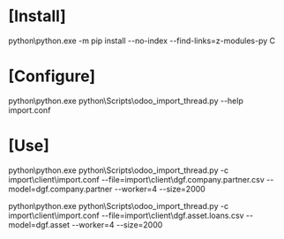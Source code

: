 # [Install]
python\python.exe -m pip install --no-index --find-links=z-modules-py C

# [Configure]
python\python.exe python\Scripts\odoo_import_thread.py --help
import.conf

# [Use]
python\python.exe python\Scripts\odoo_import_thread.py -c import\client\import.conf --file=import\client\dgf.company.partner.csv --model=dgf.company.partner --worker=4 --size=2000

python\python.exe python\Scripts\odoo_import_thread.py -c import\client\import.conf --file=import\client\dgf.asset.loans.csv --model=dgf.asset --worker=4 --size=2000